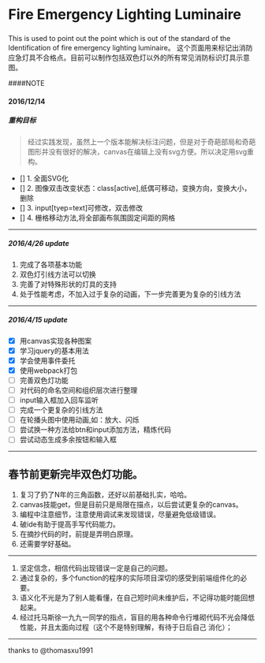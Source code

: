 # Fire Emergency Lighting Luminaire
###
This is used to point out the point which is out of the standard of the Identification of fire emergency lighting luminaire。
这个页面用来标记出消防应急灯具不合格点。目前可以制作包括双色灯以外的所有常见消防标识灯具示意图。

####NOTE
#### 2016/12/14
##### 重构目标
  > 经过实践发现，虽然上一个版本能解决标注问题，但是对于奇葩部局和奇葩图形并没有很好的解决，canvas在编辑上没有svg方便。所以决定用svg重构。
- [] 1. 全面SVG化
- [] 2. 图像双击改变状态：class[active],纸偶可移动，变换方向，变换大小，删除
- [] 3. input[tyep=text]可修改，双击修改
- [] 4. 栅格移动方法,将全部画布氛围固定间距的网格
-----
##### 2016/4/26 update
1. 完成了各项基本功能
2. 双色灯引线方法可以切换
3. 完善了对特殊形状的灯具的支持
4. 处于性能考虑，不加入过于复杂的动画，下一步完善更为复杂的引线方法  

------
##### 2016/4/15 update
- [x] 用canvas实现各种图案
- [x] 学习jquery的基本用法
- [x] 学会使用事件委托
- [x] 使用webpack打包
- [ ] 完善双色灯功能
- [ ] 对代码的命名空间和组织层次进行整理
- [ ] input输入框加入回车监听
- [ ] 完成一个更复杂的引线方法
- [ ] 在轮播头图中使用动画,如：放大、闪烁
- [ ] 尝试换一种方法给btn和input添加方法，精炼代码
- [ ] 尝试动态生成多余按钮和输入框

----------------
春节前更新完毕双色灯功能。
----------------------

1. 复习了扔了N年的三角函数，还好以前基础扎实，哈哈。
2. canvas技能get，但是目前只是局限在描点，以后尝试更复杂的canvas。
3. 编程中注意细节，注意使用调试来发现错误，尽量避免低级错误。
4. 破ide有助于提高手写代码能力。
5. 在摘抄代码的时，前提是弄明白原理。
6. 还需要学好基础。

-----
1. 坚定信念，相信代码出现错误一定是自己的问题。
2. 通过复杂的，多个function的程序的实际项目深切的感受到前端组件化的必要。
3. 语义化不光是为了别人能看懂，在自己短时间未维护后，不记得功能时能回想起来。
4. 经过托马斯徐一九九一同学的指点，盲目的用各种命令行堆砌代码不光会降低性能，并且太面向过程（这个不是特别理解，有待于日后自己    消化）；


------
thanks to @thomasxu1991
